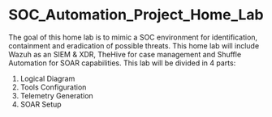 # SOC_Automation_Project_Home_Lab
The goal of this home lab is to mimic a SOC environment for identification, containment and eradication of possible threats. This home lab will include Wazuh as an SIEM & XDR, TheHive for case management and Shuffle Automation for SOAR capabilities. This lab will be divided in 4 parts: 
1. Logical Diagram
2. Tools Configuration
3. Telemetry Generation
4. SOAR Setup
